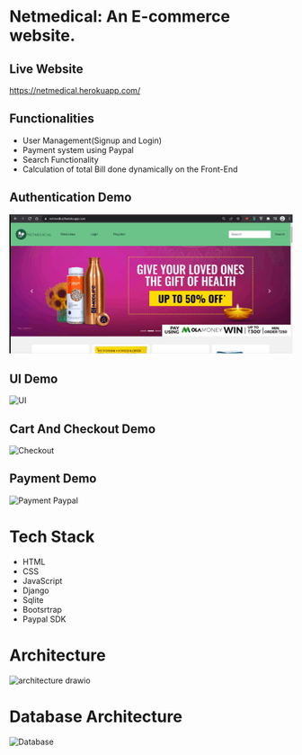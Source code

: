 # Netmedical: An E-commerce website.

## Live Website
https://netmedical.herokuapp.com/

## Functionalities
+ User Management(Signup and Login)
+ Payment system using Paypal
+ Search Functionality
+ Calculation of total Bill done dynamically on the Front-End


## Authentication Demo
![Authentication](https://github.com/himanshuc11/netmedical/blob/main/Authentication.gif)

## UI Demo
![UI](https://github.com/himanshuc11/netmedical/blob/main/UI.gif)

## Cart And Checkout Demo
![Checkout](https://github.com/himanshuc11/netmedical/blob/main/Checkout.gif)

## Payment Demo
![Payment Paypal](https://github.com/himanshuc11/netmedical/blob/main/paytm.gif)

# Tech Stack
+ HTML
+ CSS
+ JavaScript
+ Django
+ Sqlite
+ Bootsrtrap
+ Paypal SDK

# Architecture
![architecture drawio](https://user-images.githubusercontent.com/80830461/154442648-ea6e1c62-6b59-4b9a-b750-bd685742fc76.jpg)

# Database Architecture

![Database](https://user-images.githubusercontent.com/80830461/154513370-727ee383-b867-4252-a6cb-4101740f5212.jpeg)


